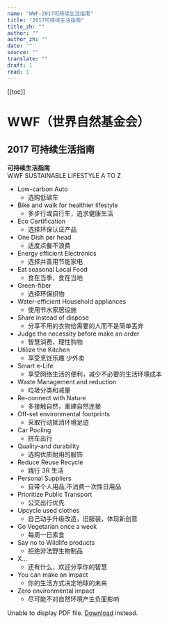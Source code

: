 ```yaml
---
name: "WWF-2017可持续生活指南"
title: "2017可持续生活指南"
title_zh: ""
author: ""
author_zh: ""
date: ""
source: ""
translate: ""
draft: 1
read: 1
---
```


[[toc]]

# WWF（世界自然基金会）

## 2017 可持续生活指南

**可持续生活指南**  
WWF SUSTAINABLE LIFESTYLE A TO Z

- Low-carbon Auto
  - 选购低碳车
- Bike and walk for healthier lifestyle
  - 多步行或自行车，追求健康生活
- Eco Certification
  - 选择环保认证产品
- One Dish per head
  - 适度点餐不浪费
- Energy efficient Electronics
  - 选择并善用节能家电
- Eat seasonal Local Food
  - 食在当季，食在当地
- Green-fiber
  - 选择环保织物
- Water-efficient Household appliances
  - 使用节水家居设施
- Share instead of dispose
  - 分享不用的衣物给需要的人而不是简单丟弃
- Judge the necessity before make an order
  - 智慧消费，理性购物
- Utilize the Kitchen
  - 享受烹饪乐趣 少外卖
- Smart e-Life
  - 享受网络生活的便利，减少不必要的生活环境成本
- Waste Management and reduction
  - 垃圾分类和减量
- Re-connect with Nature
  - 多接触自然，重建自然连接
- Off-set environmental footprints
  - 采取行动抵消环境足迹
- Car Pooling
  - 拼车出行
- Quality-and durability
  - 选购优质耐用的服饰
- Reduce Reuse Recycle
  - 践行 3R 生活
- Personal Suppliers
  - 自带个人用品,不消费一次性日用品
- Prioritize Public Transport
  - 公交出行优先
- Upcycle used clothes
  - 自己动手升级改造，旧服装，体现新创意
- Go Vegetarian once a week
  - 每周一日素食
- Say no to Wildlife products
  - 拒绝非法野生物制品
- X...
  - 还有什么，欢迎分享你的智慧
- You can make an impact
  - 你的生活方式决定地球的未来
- Zero environmental impact
  - 尽可能不对自然环境产生负面影响

<object data="../resources/wwf-2017-guide.pdf" type="application/pdf" width="100%" height="500px">
  <p>Unable to display PDF file. 
    <a href="../resources/wwf-2017-guide.pdf">Download</a> instead.</p>
</object>
